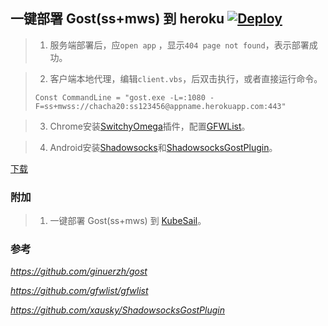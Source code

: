 ## 一键部署 Gost(ss+mws) 到 heroku  [![Deploy](https://www.herokucdn.com/deploy/button.png)](https://dashboard.heroku.com/new?template=https://github.com/gckoss/gost-heroku)

> 1. 服务端部署后，应`open app` ，显示`404 page not found`，表示部署成功。

> 2. 客户端本地代理，编辑`client.vbs`，后双击执行，或者直接运行命令。
> ```
> Const CommandLine = "gost.exe -L=:1080 -F=ss+mwss://chacha20:ss123456@appname.herokuapp.com:443"
> ```

> 3. Chrome安装[SwitchyOmega](https://github.com/FelisCatus/SwitchyOmega/releases)插件，配置[GFWList](https://github.com/gfwlist/gfwlist)。

> 4. Android安装[Shadowsocks](https://github.com/shadowsocks/shadowsocks-android)和[ShadowsocksGostPlugin](https://github.com/xausky/ShadowsocksGostPlugin)。

[下载](https://github.com/xiaokaixuan/gost-heroku/releases/tag/v2.11.1)

### 附加

> 1. 一键部署 Gost(ss+mws) 到 [KubeSail](https://kubesail.com/template/kaixuan1115/gost-heroku/)。

### 参考 
*https://github.com/ginuerzh/gost*

*https://github.com/gfwlist/gfwlist*

*https://github.com/xausky/ShadowsocksGostPlugin*
